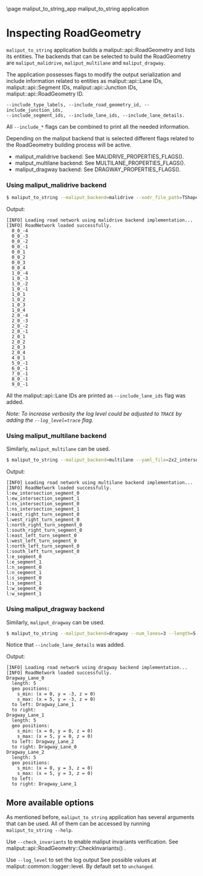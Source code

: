 \page maliput_to_string_app maliput_to_string application

# Inspecting RoadGeometry

`maliput_to_string` application builds a maliput::api::RoadGeometry and lists its entities. The backends that can be selected to build the RoadGeometry are `maliput_malidrive`, `maliput_multilane` and `maliput_dragway`.

The application possesses flags to modify the output serialization and include information related to entities as maliput::api::Lane IDs, maliput::api::Segment IDs, maliput::api::Junction IDs, maliput::api::RoadGeometry ID.
```
--include_type_labels, --include_road_geometry_id, --include_junction_ids,
--include_segment_ids, --include_lane_ids, --include_lane_details.
```
All `--include_*` flags can be combined to print all the needed information.

Depending on the maliput backend that is selected different flags related to the RoadGeometry building process will be active.
 - maliput_malidrive backend: See MALIDRIVE_PROPERTIES_FLAGS().
 - maliput_multilane backend: See MULTILANE_PROPERTIES_FLAGS().
 - maliput_dragway backend: See DRAGWAY_PROPERTIES_FLAGS().


### Using maliput_malidrive backend

```bash
$ maliput_to_string --maliput_backend=malidrive --xodr_file_path=TShapeRoad.xodr --linear_tolerance=0.05 --include_lane_ids
```

Output:
```
[INFO] Loading road network using malidrive backend implementation...
[INFO] RoadNetwork loaded successfully.
  0_0_-4
  0_0_-3
  0_0_-2
  0_0_-1
  0_0_1
  0_0_2
  0_0_3
  0_0_4
  1_0_-4
  1_0_-3
  1_0_-2
  1_0_-1
  1_0_1
  1_0_2
  1_0_3
  1_0_4
  2_0_-4
  2_0_-3
  2_0_-2
  2_0_-1
  2_0_1
  2_0_2
  2_0_3
  2_0_4
  4_0_1
  5_0_-1
  6_0_-1
  7_0_-1
  8_0_-1
  9_0_-1
```
All the maliput::api::Lane IDs are printed as `--include_lane_ids` flag was added.

_Note: To increase verbosity the log level could be adjusted to `TRACE` by adding the `--log_level=trace` flag._

### Using maliput_multilane backend

Similarly, `maliput_multilane` can be used.

```bash
$ maliput_to_string --maliput_backend=multilane --yaml_file=2x2_intersection.yaml --include_lane_ids
```

Output:
```
[INFO] Loading road network using multilane backend implementation...
[INFO] RoadNetwork loaded successfully.
l:ew_intersection_segment_0
l:ew_intersection_segment_1
l:ns_intersection_segment_0
l:ns_intersection_segment_1
l:east_right_turn_segment_0
l:west_right_turn_segment_0
l:north_right_turn_segment_0
l:south_right_turn_segment_0
l:east_left_turn_segment_0
l:west_left_turn_segment_0
l:north_left_turn_segment_0
l:south_left_turn_segment_0
l:e_segment_0
l:e_segment_1
l:n_segment_0
l:n_segment_1
l:s_segment_0
l:s_segment_1
l:w_segment_0
l:w_segment_1

```

### Using maliput_dragway backend

Similarly, `maliput_dragway` can be used.

```bash
$ maliput_to_string --maliput_backend=dragway --num_lanes=3 --length=5 --lane_width=3 --shoulder_width=0.5 --maximum_height=4 --include_lane_ids --include_lane_details
```
Notice that `--include_lane_details` was added.

Output:
```
[INFO] Loading road network using dragway backend implementation...
[INFO] RoadNetwork loaded successfully.
Dragway_Lane_0
  length: 5
  geo positions:
    s_min: (x = 0, y = -3, z = 0)
    s_max: (x = 5, y = -3, z = 0)
  to left: Dragway_Lane_1
  to right:
Dragway_Lane_1
  length: 5
  geo positions:
    s_min: (x = 0, y = 0, z = 0)
    s_max: (x = 5, y = 0, z = 0)
  to left: Dragway_Lane_2
  to right: Dragway_Lane_0
Dragway_Lane_2
  length: 5
  geo positions:
    s_min: (x = 0, y = 3, z = 0)
    s_max: (x = 5, y = 3, z = 0)
  to left:
  to right: Dragway_Lane_1
```

## More available options

As mentioned before, `maliput_to_string` application has several arguments that can be used. All of them can be accessed by running `maliput_to_string --help`.

Use `--check_invariants` to enable maliput invariants verification. See maliput::api::RoadGeometry::CheckInvariants() .

Use `--log_level` to set the log output See possible values at maliput::common::logger::level. By default set to `unchanged`.
